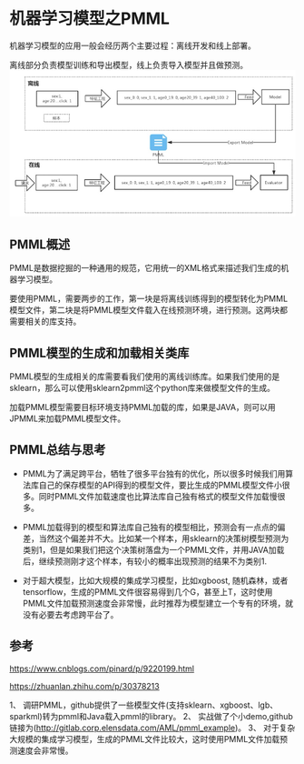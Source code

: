 # 机器学习模型之PMML
机器学习模型的应用一般会经历两个主要过程：离线开发和线上部署。

离线部分负责模型训练和导出模型，线上负责导入模型并且做预测。
![](
  ./pmml-process.jpg)
## PMML概述

PMML是数据挖掘的一种通用的规范，它用统一的XML格式来描述我们生成的机器学习模型。

要使用PMML，需要两步的工作，第一块是将离线训练得到的模型转化为PMML模型文件，第二块是将PMML模型文件载入在线预测环境，进行预测。这两块都需要相关的库支持。

##  PMML模型的生成和加载相关类库

PMML模型的生成相关的库需要看我们使用的离线训练库。如果我们使用的是sklearn，那么可以使用sklearn2pmml这个python库来做模型文件的生成。

加载PMML模型需要目标环境支持PMML加载的库，如果是JAVA，则可以用JPMML来加载PMML模型文件。


## PMML总结与思考
- PMML为了满足跨平台，牺牲了很多平台独有的优化，所以很多时候我们用算法库自己的保存模型的API得到的模型文件，要比生成的PMML模型文件小很多。同时PMML文件加载速度也比算法库自己独有格式的模型文件加载慢很多。

- PMML加载得到的模型和算法库自己独有的模型相比，预测会有一点点的偏差，当然这个偏差并不大。比如某一个样本，用sklearn的决策树模型预测为类别1，但是如果我们把这个决策树落盘为一个PMML文件，并用JAVA加载后，继续预测刚才这个样本，有较小的概率出现预测的结果不为类别1.

- 对于超大模型，比如大规模的集成学习模型，比如xgboost, 随机森林，或者tensorflow，生成的PMML文件很容易得到几个G，甚至上T，这时使用PMML文件加载预测速度会非常慢，此时推荐为模型建立一个专有的环境，就没有必要去考虑跨平台了。

## 参考

https://www.cnblogs.com/pinard/p/9220199.html

https://zhuanlan.zhihu.com/p/30378213

1、 调研PMML，github提供了一些模型文件(支持sklearn、xgboost、lgb、sparkml)转为pmml和Java载入pmml的library。
2、 实战做了个小demo,github链接为(http://gitlab.corp.elensdata.com/AML/pmml_example)。
3、 对于复杂大规模的集成学习模型，生成的PMML文件比较大，这时使用PMML文件加载预测速度会非常慢。